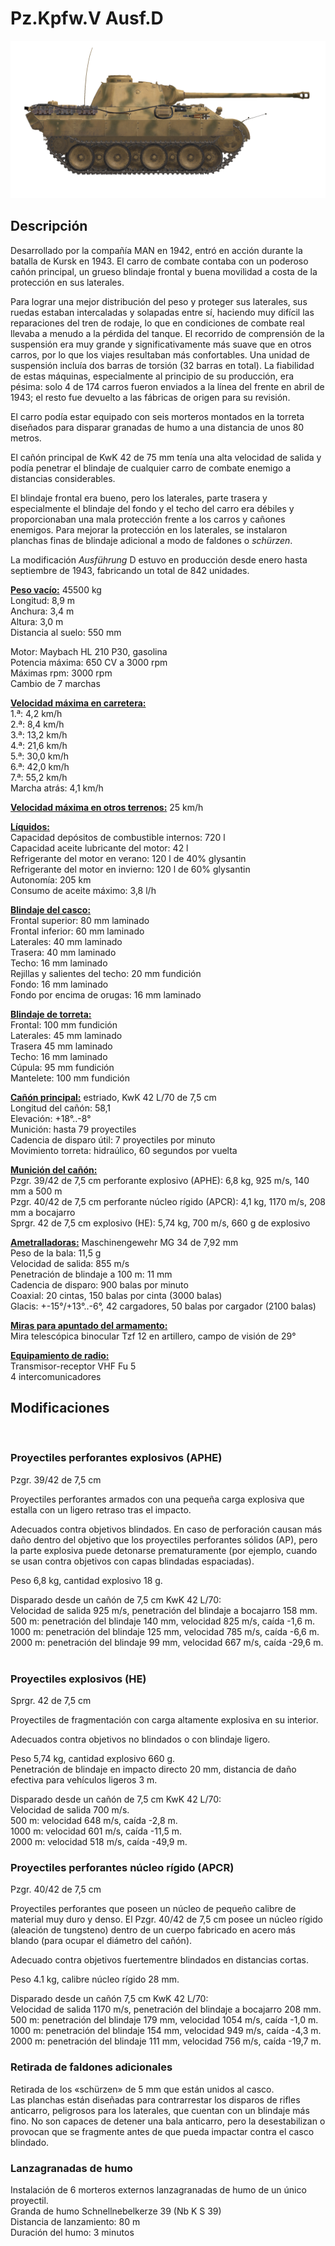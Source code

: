 # Pz.Kpfw.V Ausf.D  
  
![pzv-d](../images/pzv-d.png)  
  
## Descripción  
  
Desarrollado por la compañía MAN en 1942, entró en acción durante la batalla de Kursk en 1943. El carro de combate contaba con un poderoso cañón principal, un grueso blindaje frontal y buena movilidad a costa de la protección en sus laterales.  
  
Para lograr una mejor distribución del peso y proteger sus laterales, sus ruedas estaban intercaladas y solapadas entre sí, haciendo muy difícil las reparaciones del tren de rodaje, lo que en condiciones de combate real llevaba a menudo a la pérdida del tanque. El recorrido de comprensión de la suspensión era muy grande y significativamente más suave que en otros carros, por lo que los viajes resultaban más confortables. Una unidad de suspensión incluía dos barras de torsión (32 barras en total). La fiabilidad de estas máquinas, especialmente al principio de su producción, era pésima: solo 4 de 174 carros fueron enviados a la línea del frente en abril de 1943; el resto fue devuelto a las fábricas de origen para su revisión.  
  
El carro podía estar equipado con seis morteros montados en la torreta diseñados para disparar granadas de humo a una distancia de unos 80 metros.  
  
El cañón principal de KwK 42 de 75 mm tenía una alta velocidad de salida y podía penetrar el blindaje de cualquier carro de combate enemigo a distancias considerables.  
  
El blindaje frontal era bueno, pero los laterales, parte trasera y especialmente el blindaje del fondo y el techo del carro era débiles y proporcionaban una mala protección frente a los carros y cañones enemigos. Para mejorar la protección en los laterales, se instalaron planchas finas de blindaje adicional a modo de faldones o <i>schürzen</i>.  
  
La modificación <i>Ausführung</i> D estuvo en producción desde enero hasta septiembre de 1943, fabricando un total de 842 unidades.  
  
<b><u>Peso vacío:</u></b> 45500 kg  
Longitud: 8,9 m  
Anchura: 3,4 m  
Altura: 3,0 m  
Distancia al suelo: 550 mm  
  
Motor: Maybach HL 210 P30, gasolina  
Potencia máxima: 650 CV a 3000 rpm  
Máximas rpm: 3000 rpm  
Cambio de 7 marchas  
  
<b><u>Velocidad máxima en carretera:</u></b>  
1.ª: 4,2 km/h  
2.ª: 8,4 km/h  
3.ª: 13,2 km/h  
4.ª: 21,6 km/h  
5.ª: 30,0 km/h  
6.ª: 42,0 km/h  
7.ª: 55,2 km/h  
Marcha atrás: 4,1 km/h  
  
<b><u>Velocidad máxima en otros terrenos:</u></b> 25 km/h  
  
<b><u>Líquidos:</u></b>  
Capacidad depósitos de combustible internos: 720 l  
Capacidad aceite lubricante del motor: 42 l  
Refrigerante del motor en verano: 120 l de 40% glysantin  
Refrigerante del motor en invierno: 120 l de 60% glysantin  
Autonomía: 205 km  
Consumo de aceite máximo: 3,8 l/h  
  
<b><u>Blindaje del casco:</u></b>  
Frontal superior: 80 mm laminado  
Frontal inferior: 60 mm laminado  
Laterales: 40 mm laminado  
Trasera: 40 mm laminado  
Techo: 16 mm laminado  
Rejillas y salientes del techo: 20 mm fundición  
Fondo: 16 mm laminado  
Fondo por encima de orugas: 16 mm laminado  
  
<b><u>Blindaje de torreta:</u></b>  
Frontal: 100 mm fundición  
Laterales: 45 mm laminado  
Trasera 45 mm laminado  
Techo: 16 mm laminado  
Cúpula: 95 mm fundición  
Mantelete: 100 mm fundición  
  
<b><u>Cañón principal:</u></b> estriado, KwK 42 L/70 de 7,5 cm  
Longitud del cañón: 58,1  
Elevación: +18°..-8°  
Munición: hasta 79 proyectiles  
Cadencia de disparo útil: 7 proyectiles por minuto  
Movimiento torreta: hidraúlico, 60 segundos por vuelta  
  
<b><u>Munición del cañón:</u></b>  
Pzgr. 39/42 de 7,5 cm perforante explosivo (APHE): 6,8 kg, 925 m/s, 140 mm a 500 m  
Pzgr. 40/42 de 7,5 cm perforante núcleo rígido (APCR): 4,1 kg, 1170 m/s, 208 mm a bocajarro  
Sprgr. 42 de 7,5 cm explosivo (HE): 5,74 kg, 700 m/s, 660 g de explosivo  
  
<b><u>Ametralladoras:</u></b> Maschinengewehr MG 34 de 7,92 mm  
Peso de la bala: 11,5 g  
Velocidad de salida: 855 m/s  
Penetración de blindaje a 100 m: 11 mm  
Cadencia de disparo: 900 balas por minuto  
Coaxial: 20 cintas, 150 balas por cinta (3000 balas)  
Glacis: +-15°/+13°..-6°, 42 cargadores, 50 balas por cargador (2100 balas)  
  
<b><u>Miras para apuntado del armamento:</u></b>  
Mira telescópica binocular Tzf 12 en artillero, campo de visión de 29°  
  
<b><u>Equipamiento de radio:</u></b>  
Transmisor-receptor VHF Fu 5  
4 intercomunicadores  
  
  
## Modificaciones  
  ﻿
  
### Proyectiles perforantes explosivos (APHE)  
  
Pzgr. 39/42 de 7,5 cm  
  
Proyectiles perforantes armados con una pequeña carga explosiva que estalla con un ligero retraso tras el impacto.  
  
Adecuados contra objetivos blindados. En caso de perforación causan más daño dentro del objetivo que los proyectiles perforantes sólidos (AP), pero la parte explosiva puede detonarse prematuramente (por ejemplo, cuando se usan contra objetivos con capas blindadas espaciadas).  
  
Peso 6,8 kg, cantidad explosivo 18 g.  
  
Disparado desde un cañón de 7,5 cm KwK 42 L/70:  
Velocidad de salida 925 m/s, penetración del blindaje a bocajarro 158 mm.  
500 m: penetración del blindaje 140 mm, velocidad 825 m/s, caída -1,6 m.  
1000 m: penetración del blindaje 125 mm, velocidad 785 m/s, caída -6,6 m.  
2000 m: penetración del blindaje 99 mm, velocidad 667 m/s, caída -29,6 m.  ﻿
  
### Proyectiles explosivos (HE)  
  
Sprgr. 42 de 7,5 cm  
  
Proyectiles de fragmentación con carga altamente explosiva en su interior.  
  
Adecuados contra objetivos no blindados o con blindaje ligero.  
  
Peso 5,74 kg, cantidad explosivo 660 g.  
Penetración de blindaje en impacto directo 20 mm, distancia de daño efectiva para vehículos ligeros 3 m.  
  
Disparado desde un cañón de 7,5 cm KwK 42 L/70:  
Velocidad de salida 700 m/s.  
500 m: velocidad 648 m/s, caída -2,8 m.  
1000 m: velocidad 601 m/s, caída -11,5 m.  
2000 m: velocidad 518 m/s, caída -49,9 m.  ﻿
  
### Proyectiles perforantes núcleo rígido (APCR)  
  
Pzgr. 40/42 de 7,5 cm  
  
Proyectiles perforantes que poseen un núcleo de pequeño calibre de material muy duro y denso. El Pzgr. 40/42 de 7,5 cm posee un núcleo rígido (aleación de tungsteno) dentro de un cuerpo fabricado en acero más blando (para ocupar el diámetro del cañón).  
  
Adecuado contra objetivos fuertementre blindados en distancias cortas.  
  
Peso 4.1 kg, calibre núcleo rígido 28 mm.  
  
Disparado desde un cañón 7,5 cm KwK 42 L/70:  
Velocidad de salida 1170 m/s, penetración del blindaje a bocajarro 208 mm.  
500 m: penetración del blindaje 179 mm, velocidad 1054 m/s, caída -1,0 m.  
1000 m: penetración del blindaje 154 mm, velocidad 949 m/s, caída -4,3 m.  
2000 m: penetración del blindaje 111 mm, velocidad 756 m/s, caída -19,7 m.  ﻿
  
### Retirada de faldones adicionales  
  
Retirada de los «schürzen» de 5 mm que están unidos al casco.  
Las planchas están diseñadas para contrarrestar los disparos de rifles anticarro, peligrosos para los laterales, que cuentan con un blindaje más fino. No son capaces de detener una bala anticarro, pero la desestabilizan o provocan que se fragmente antes de que pueda impactar contra el casco blindado.  ﻿
  
### Lanzagranadas de humo  
  
Instalación de 6 morteros externos lanzagranadas de humo de un único proyectil.  
Granda de humo Schnellnebelkerze 39 (Nb K S 39)  
Distancia de lanzamiento: 80 m  
Duración del humo: 3 minutos  